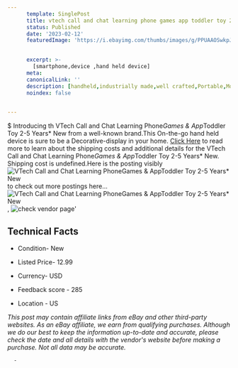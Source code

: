 ```yaml
---
      template: SinglePost
      title: vtech call and chat learning phone games app toddler toy 2 5 years new
      status: Published
      date: '2023-02-12'
      featuredImage: 'https://i.ebayimg.com/thumbs/images/g/PPUAAOSwkpJhjrt~/s-l225.jpg'
       

      excerpt: >-
        [smartphone,device ,hand held device]
      meta:
      canonicalLink: ''
      description: [handheld,industrially made,well crafted,Portable,Mobile,Compact,Convenient,Lightweight,Maneuverable,Man-portable,Miniature,Carriable,Hand-held,Light,Holdable,Transportable,Mobile device,Pocket-sized,On-the-go,Wireless,Cordless,Compact size,Convenient size, smartphone,device ,hand held device]
      noindex: false
      

---
```

$
      Introducing th VTech Call and Chat Learning Phone*Games & App*Toddler Toy 2-5 Years* New from a well-known brand.This On-the-go hand held device is sure to be a Decorative-display in your home. [Click Here](https://www.ebay.com/itm/324881196410?hash=item4ba46da57a%3Ag%3APPUAAOSwkpJhjrt%7E&mkevt=1&mkcid=1&mkrid=711-53200-19255-0&campid=%253CePNCampaignId%253E&customid=%253CreferenceId%253E&toolid=10049) to read more to learn about the shipping costs and additional details for the VTech Call and Chat Learning Phone*Games & App*Toddler Toy 2-5 Years* New. Shipping cost is undefined.Here is the posting visibly ![VTech Call and Chat Learning Phone*Games & App*Toddler Toy 2-5 Years* New](https://i.ebayimg.com/thumbs/images/g/PPUAAOSwkpJhjrt~/s-l225.jpg) to check out more postings here... ![VTech Call and Chat Learning Phone*Games & App*Toddler Toy 2-5 Years* New](https://i.ebayimg.com/images/g/PPUAAOSwkpJhjrt~/s-l960.jpg), ![check vendor page](https://origin-galleryplus.ebayimg.com/ws/web/324881196410_2_0_1/225x225.jpg,https://origin-galleryplus.ebayimg.com/ws/web/324881196410_3_0_1/225x225.jpg,https://origin-galleryplus.ebayimg.com/ws/web/324881196410_4_0_1/225x225.jpg,https://origin-galleryplus.ebayimg.com/ws/web/324881196410_5_0_1/225x225.jpg,https://origin-galleryplus.ebayimg.com/ws/web/324881196410_6_0_1/225x225.jpg,https://origin-galleryplus.ebayimg.com/ws/web/324881196410_7_0_1/225x225.jpg)'

      

 ## Technical Facts 



     
      

 - Condition- New 


      

 - Listed Price- 12.99 


      

 - Currency- USD 


      

 - Feedback score - 285 


      

 - Location - US 


      
      

 *_This post may contain affiliate links from eBay and other third-party websites. As an eBay affiliate, we earn from qualifying purchases. Although we do our best to keep the information up-to-date and accurate, please check the date and all details with the vendor's website before making a purchase. Not all data may be accurate._*




      -
